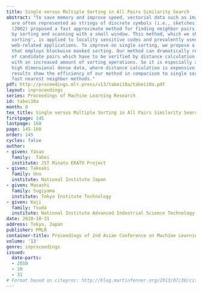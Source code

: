 ```yaml
---
title: Single versus Multiple Sorting in All Pairs Similarity Search
abstract: "To save memory and improve speed, vectorial data such as images and signals
  are often represented as strings of discrete symbols (i.e., sketches). Chariker
  (2002) proposed a fast approximate method for finding neighbor pairs of strings
  by sorting and scanning with a small window. This method, which we shall call 'single
  sorting', is applied to locality sensitive codes and prevalently used in speed-demanding
  web-related applications. To improve on single sorting, we propose a novel method
  that employs blockwise masked sorting. Our method can dramatically reduce the number
  of candidate pairs which have to be verified by distance calculation in exchange
  with an increased amount of sorting operations. So it is especially attractive for
  high dimensional dense data, where distance calculation is expensive. Empirical
  results show the efficiency of our method in comparison to single sorting and recent
  fast nearest neighbor methods."
pdf: http://proceedings.mlr.press/v13/tabei10a/tabei10a.pdf
layout: inproceedings
series: Proceedings of Machine Learning Research
id: tabei10a
month: 0
tex_title: Single versus Multiple Sorting in All Pairs Similarity Search
firstpage: 145
lastpage: 160
page: 145-160
order: 145
cycles: false
author:
- given: Yasuo
  family:  Tabei
  institute: JST Minato ERATO Project
- given: Takeaki
  family: Uno 
  institute: National Institute Japan
- given: Masashi
  family: Sugiyama
  institute: Tokyo Institute Technology
- given: Koji
  family: Tsuda
  institute: National Institute Advanced Industrial Science Technology
date: 2010-10-31
address: Tokyo, Japan
publisher: PMLR
container-title: Proceedings of 2nd Asian Conference on Machine Learning
volume: '13'
genre: inproceedings
issued:
  date-parts:
  - 2010
  - 10
  - 31
# Format based on citeproc: http://blog.martinfenner.org/2013/07/30/citeproc-yaml-for-bibliographies/
---
```

